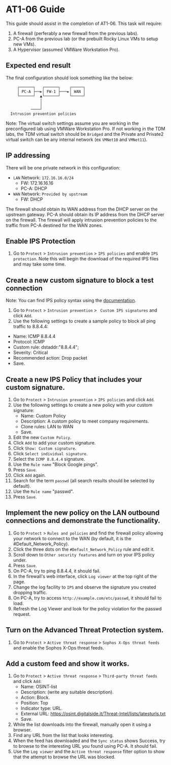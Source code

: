 # AT1-06 Guide
This guide should assist in the completion of AT1-06.
This task will require:
1. A firewall (perferably a new firewall from the previous labs).
2. PC-A from the previous lab (or the prebuilt Rocky Linux VMs to setup new VMs).
3. A Hypervisor (assumed VMWare Workstation Pro).


## Expected end result
The final configuration should look something like the below:
```
     ┌──────┐   ┌──────┐    ┌─────┐  
     │ PC-A ├──►│ FW-1 ├───►│ WAN │  
     └──────┘  ▲└──────┘    └─────┘  
               │                     
               │                     
           ────┘                     
  Intrusion prevention policies      
```
Note: The virtual switch settings assume you are working in the preconfigured lab using VMWare Workstation Pro. If not working in the TDM labs, the TDM virtual switch should be `Bridged` and the Private and Private2 virtual switch can be any internal network (ex `VMNet10` and `VMNet11`).

## IP addressing
There will be one private network in this configuration:
  * `LAN` Network: `172.16.16.0/24`
    * FW: 172.16.16.16
    * PC-A: DHCP
  * `WAN` Network: `Provided by upstream`
    * FW: DHCP

The firewall should obtain its WAN address from the DHCP server on the upstream gateway.
PC-A should obtain its IP address from the DHCP server on the firewall.
The firewall will apply intrusion prevention policies to the traffic from PC-A destined for the WAN zones.

## Enable IPS Protection
1.	Go to `Protect` > `Intrusion prevention` > `IPS policies` and enable `IPS protection`. Note this will begin the download of the required IPS files and may take some time.

## Create a new custom signature to block a test connection
Note: You can find IPS policy syntax using the [documentation](https://docs.sophos.com/nsg/sophos-firewall/21.5/help/en-us/webhelp/onlinehelp/AdministratorHelp/IntrusionPrevention/CustomIPSSignatures/index.html). 
1.	Go to `Protect` > `Intrusion prevention` > ` Custom IPS signatures` and click `Add`.
2.	Use the following settings to create a sample policy to block all ping traffic to 8.8.4.4:
   * Name: ICMP 8.8.4.4
   * Protocol: ICMP
   * Custom rule: dstaddr:"8.8.4.4";
   * Severity: Critical
   * Recommended action: Drop packet
   * Save.

## Create a new IPS Policy that includes your custom signature.
1. Go to `Protect` > `Intrusion prevention` > `IPS policies` and click `Add`.
2. Use the following settings to create a new policy with your custom signature:
   * Name: Custom Policy
   * Description: A custom policy to meet company requirements.
   * Clone rules: LAN to WAN
   * Save.
3. Edit the new `Custom Policy`.
4. Click `Add` to add your custom signature.
5. Click `Show: Custom signature`.
6. Click `Select individual signature`.
7. Select the `ICMP 8.8.4.4` signature.
8. Use the `Rule name` "Block Google pings".
9. Press `Save`.
10. Click `Add` again.
11. Search for the term `passwd` (all search results should be selected by default).
12. Use the `Rule name` "passwd".
13. Press `Save`.

## Implement the new policy on the LAN outbound connections and demonstrate the functionality.
1. Go to `Protect` > `Rules and policies` and find the firewall policy allowing your network to connect to the WAN (by default, it is the #Default_Network_Policy).
2. Click the three dots on the `#Default_Network_Policy` rule and edit it.
3. Scroll down to `Other security features` and turn on your IPS policy under.
4. Press `Save`.
5. On PC-A, try to ping 8.8.4.4, it should fail.
6. In the firewall's web interface, click `Log viewer` at the top right of the page.
7. Change the log facility to `IPS` and observe the signature you created dropping traffic.
8. On PC-A, try to access `http://example.com/etc/passwd`, it should fail to load.
9. Refresh the Log Viewer and look for the policy violation for the passwd request.

## Turn on the Advanced Threat Protection system.
1. Go to `Protect` > `Active threat response` > `Sophos X-Ops threat feeds` and enable the Sophos X-Ops threat feeds.

## Add a custom feed and show it works.
1. Go to `Protect` > `Active threat response` > `Third-party threat feeds` and click `Add`:
   * Name: OSINT-list
   * Description: (write any suitable description).
   * Action: Block.
   * Position: Top
   * Indicator type: URL.
   * External URL: https://osint.digitalside.it/Threat-Intel/lists/latesturls.txt
   * Save.
 2. While the list downloads into the firewall, manually open it using a browser.
 3. Find any URL from the list that looks interesting.
 4. When the feed has downloaded and the `Sync status` shows Success, try to browse to the interesting URL you found using PC-A. It should fail.
 5. Use the `Log viewer` and the `Active threat response` filter option to show that the attempt to browse the URL was blocked.

